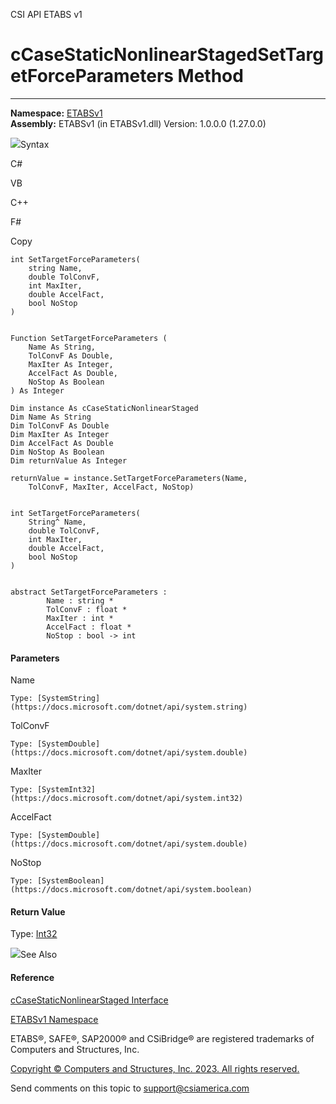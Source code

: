 ﻿

CSI API ETABS v1

# cCaseStaticNonlinearStagedSetTargetForceParameters Method  
  
---  
  
**Namespace:** [ETABSv1](2780f1b8-2033-5289-2298-1cdb2a7508d9.htm)  
**Assembly:** ETABSv1 (in ETABSv1.dll) Version: 1.0.0.0 (1.27.0.0)

![](../icons/SectionExpanded.png)Syntax

C#

VB

C++

F#

Copy

    
    
    int SetTargetForceParameters(
    	string Name,
    	double TolConvF,
    	int MaxIter,
    	double AccelFact,
    	bool NoStop
    )
    
    
    Function SetTargetForceParameters ( 
    	Name As String,
    	TolConvF As Double,
    	MaxIter As Integer,
    	AccelFact As Double,
    	NoStop As Boolean
    ) As Integer
    
    Dim instance As cCaseStaticNonlinearStaged
    Dim Name As String
    Dim TolConvF As Double
    Dim MaxIter As Integer
    Dim AccelFact As Double
    Dim NoStop As Boolean
    Dim returnValue As Integer
    
    returnValue = instance.SetTargetForceParameters(Name, 
    	TolConvF, MaxIter, AccelFact, NoStop)
    
    
    int SetTargetForceParameters(
    	String^ Name, 
    	double TolConvF, 
    	int MaxIter, 
    	double AccelFact, 
    	bool NoStop
    )
    
    
    abstract SetTargetForceParameters : 
            Name : string * 
            TolConvF : float * 
            MaxIter : int * 
            AccelFact : float * 
            NoStop : bool -> int 
    

#### Parameters

Name

    Type: [SystemString](https://docs.microsoft.com/dotnet/api/system.string)  

TolConvF

    Type: [SystemDouble](https://docs.microsoft.com/dotnet/api/system.double)  

MaxIter

    Type: [SystemInt32](https://docs.microsoft.com/dotnet/api/system.int32)  

AccelFact

    Type: [SystemDouble](https://docs.microsoft.com/dotnet/api/system.double)  

NoStop

    Type: [SystemBoolean](https://docs.microsoft.com/dotnet/api/system.boolean)  

#### Return Value

Type: [Int32](https://docs.microsoft.com/dotnet/api/system.int32)

![](../icons/SectionExpanded.png)See Also

#### Reference

[cCaseStaticNonlinearStaged
Interface](0a685b17-0f95-86e9-5911-13d6f362fdfc.htm)

[ETABSv1 Namespace](2780f1b8-2033-5289-2298-1cdb2a7508d9.htm)

ETABS®, SAFE®, SAP2000® and CSiBridge® are registered trademarks of Computers
and Structures, Inc.  

[Copyright © Computers and Structures, Inc. 2023. All rights
reserved.](http://www.csiamerica.com)

Send comments on this topic to
[support@csiamerica.com](mailto:support%40csiamerica.com?Subject=CSI%20API%20ETABS%20v1)

